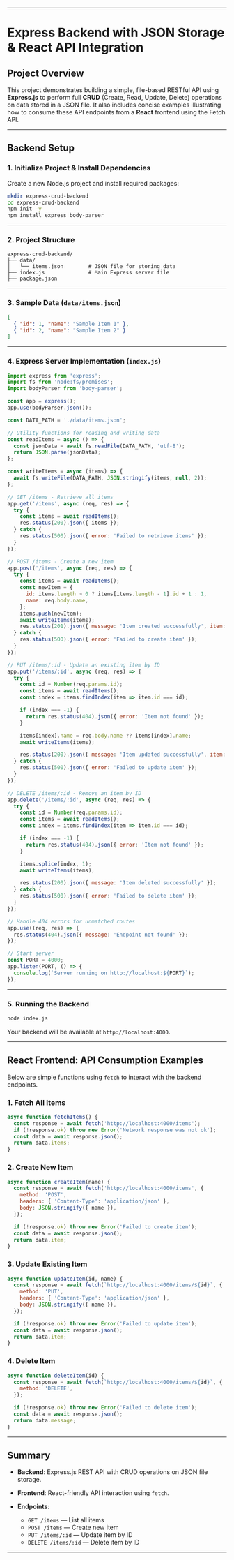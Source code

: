 
---

# Express Backend with JSON Storage & React API Integration

## Project Overview

This project demonstrates building a simple, file-based RESTful API using **Express.js** to perform full **CRUD** (Create, Read, Update, Delete) operations on data stored in a JSON file. It also includes concise examples illustrating how to consume these API endpoints from a **React** frontend using the Fetch API.

---

## Backend Setup

### 1. Initialize Project & Install Dependencies

Create a new Node.js project and install required packages:

```bash
mkdir express-crud-backend
cd express-crud-backend
npm init -y
npm install express body-parser
```

---

### 2. Project Structure

```
express-crud-backend/
├── data/
│   └── items.json        # JSON file for storing data
├── index.js              # Main Express server file
├── package.json
```

---

### 3. Sample Data (`data/items.json`)

```json
[
  { "id": 1, "name": "Sample Item 1" },
  { "id": 2, "name": "Sample Item 2" }
]
```

---

### 4. Express Server Implementation (`index.js`)

```js
import express from 'express';
import fs from 'node:fs/promises';
import bodyParser from 'body-parser';

const app = express();
app.use(bodyParser.json());

const DATA_PATH = './data/items.json';

// Utility functions for reading and writing data
const readItems = async () => {
  const jsonData = await fs.readFile(DATA_PATH, 'utf-8');
  return JSON.parse(jsonData);
};

const writeItems = async (items) => {
  await fs.writeFile(DATA_PATH, JSON.stringify(items, null, 2));
};

// GET /items - Retrieve all items
app.get('/items', async (req, res) => {
  try {
    const items = await readItems();
    res.status(200).json({ items });
  } catch {
    res.status(500).json({ error: 'Failed to retrieve items' });
  }
});

// POST /items - Create a new item
app.post('/items', async (req, res) => {
  try {
    const items = await readItems();
    const newItem = {
      id: items.length > 0 ? items[items.length - 1].id + 1 : 1,
      name: req.body.name,
    };
    items.push(newItem);
    await writeItems(items);
    res.status(201).json({ message: 'Item created successfully', item: newItem });
  } catch {
    res.status(500).json({ error: 'Failed to create item' });
  }
});

// PUT /items/:id - Update an existing item by ID
app.put('/items/:id', async (req, res) => {
  try {
    const id = Number(req.params.id);
    const items = await readItems();
    const index = items.findIndex(item => item.id === id);

    if (index === -1) {
      return res.status(404).json({ error: 'Item not found' });
    }

    items[index].name = req.body.name ?? items[index].name;
    await writeItems(items);

    res.status(200).json({ message: 'Item updated successfully', item: items[index] });
  } catch {
    res.status(500).json({ error: 'Failed to update item' });
  }
});

// DELETE /items/:id - Remove an item by ID
app.delete('/items/:id', async (req, res) => {
  try {
    const id = Number(req.params.id);
    const items = await readItems();
    const index = items.findIndex(item => item.id === id);

    if (index === -1) {
      return res.status(404).json({ error: 'Item not found' });
    }

    items.splice(index, 1);
    await writeItems(items);

    res.status(200).json({ message: 'Item deleted successfully' });
  } catch {
    res.status(500).json({ error: 'Failed to delete item' });
  }
});

// Handle 404 errors for unmatched routes
app.use((req, res) => {
  res.status(404).json({ message: 'Endpoint not found' });
});

// Start server
const PORT = 4000;
app.listen(PORT, () => {
  console.log(`Server running on http://localhost:${PORT}`);
});
```

---

### 5. Running the Backend

```bash
node index.js
```

Your backend will be available at `http://localhost:4000`.

---

## React Frontend: API Consumption Examples

Below are simple functions using `fetch` to interact with the backend endpoints.

### 1. Fetch All Items

```js
async function fetchItems() {
  const response = await fetch('http://localhost:4000/items');
  if (!response.ok) throw new Error('Network response was not ok');
  const data = await response.json();
  return data.items;
}
```

### 2. Create New Item

```js
async function createItem(name) {
  const response = await fetch('http://localhost:4000/items', {
    method: 'POST',
    headers: { 'Content-Type': 'application/json' },
    body: JSON.stringify({ name }),
  });

  if (!response.ok) throw new Error('Failed to create item');
  const data = await response.json();
  return data.item;
}
```

### 3. Update Existing Item

```js
async function updateItem(id, name) {
  const response = await fetch(`http://localhost:4000/items/${id}`, {
    method: 'PUT',
    headers: { 'Content-Type': 'application/json' },
    body: JSON.stringify({ name }),
  });

  if (!response.ok) throw new Error('Failed to update item');
  const data = await response.json();
  return data.item;
}
```

### 4. Delete Item

```js
async function deleteItem(id) {
  const response = await fetch(`http://localhost:4000/items/${id}`, {
    method: 'DELETE',
  });

  if (!response.ok) throw new Error('Failed to delete item');
  const data = await response.json();
  return data.message;
}
```

---

## Summary

* **Backend**: Express.js REST API with CRUD operations on JSON file storage.
* **Frontend**: React-friendly API interaction using `fetch`.
* **Endpoints**:

  * `GET /items` — List all items
  * `POST /items` — Create new item
  * `PUT /items/:id` — Update item by ID
  * `DELETE /items/:id` — Delete item by ID

---
